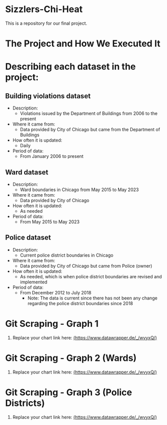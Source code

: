 # Sizzlers-Chi-Heat
This is a repository for our final project.

# The Project and How We Executed It

  # Describing each dataset in the project:
## Building violations dataset
- Description:
  - Violations issued by the Department of Buildings from 2006 to the present
- Where it came from:
  - Data provided by City of Chicago but came from the Department of Buildings
- How often it is updated:
  - Daily
- Period of data:
  - From January 2006 to present
  
## Ward dataset
- Description:
  - Ward boundaries in Chicago from May 2015 to May 2023
- Where it came from:
  - Data provided by City of Chicago
- How often it is updated:
  - As needed
- Period of data:
  - From May 2015 to May 2023
  
## Police dataset
- Description:
  - Current police district boundaries in Chicago
- Where it came from:
  - Data provided by City of Chicago but came from Police (owner)
- How often it is updated:
  - As needed, which is when police district boundaries are revised and implemented
- Period of data:
  - From December 2012 to July 2018
    - Note: The data is current since there has not been any change regarding the police district boundaries since 2018

# Git Scraping - Graph 1

1. Replace your chart link here: [(https://www.datawrapper.de/_/wvyxQ/)](https://www.datawrapper.de/_/wvyxQ/)

# Git Scraping - Graph 2 (Wards)

1. Replace your chart link here: [(https://www.datawrapper.de/_/wvyxQ/)](https://www.datawrapper.de/_/PucTO/)

# Git Scraping - Graph 3 (Police Districts)

1. Replace your chart link here: [(https://www.datawrapper.de/_/wvyxQ/)](https://www.datawrapper.de/_/zeCDx/)
